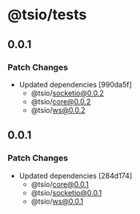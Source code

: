 # @tsio/tests

## 0.0.1

### Patch Changes

- Updated dependencies [990da5f]
  - @tsio/socketio@0.0.2
  - @tsio/core@0.0.2
  - @tsio/ws@0.0.2

## 0.0.1

### Patch Changes

- Updated dependencies [284d174]
  - @tsio/core@0.0.1
  - @tsio/socketio@0.0.1
  - @tsio/ws@0.0.1
